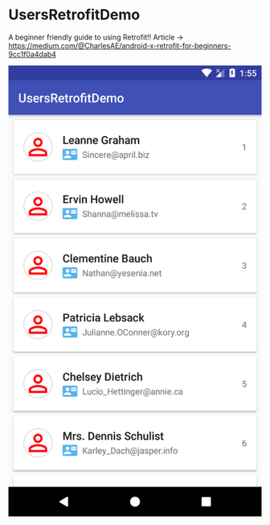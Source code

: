 # UsersRetrofitDemo
A beginner friendly guide to using Retrofit!! Article -> https://medium.com/@CharlesAE/android-x-retrofit-for-beginners-9cc1f0a4dab4

![UsersRetrofitDemo](https://raw.githubusercontent.com/CharlesAE/UsersRetrofitDemo/master/Screenshot_1538546115.png "Users!")
